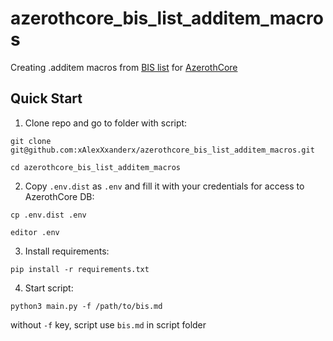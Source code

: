 # azerothcore_bis_list_additem_macros

Creating .additem macros from [BIS list](https://gist.github.com/xAlexXxanderx/321bb4d379e24e83202b213ef2228b7e) for [AzerothCore](https://github.com/azerothcore/azerothcore-wotlk)

## Quick Start

1. Clone repo and go to folder with script:

```git clone git@github.com:xAlexXxanderx/azerothcore_bis_list_additem_macros.git```

```cd azerothcore_bis_list_additem_macros```

2. Copy ``.env.dist`` as ``.env`` and fill it with your credentials for access to AzerothCore DB:

```cp .env.dist .env```

```editor .env```

3. Install requirements:

```pip install -r requirements.txt```

4. Start script:

```python3 main.py -f /path/to/bis.md```

without `-f` key, script use `bis.md` in script folder